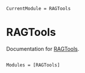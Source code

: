 ```@meta
CurrentModule = RAGTools
```

# RAGTools

Documentation for [RAGTools](https://github.com/svilupp/RAGTools.jl).

```@index
```

```@autodocs
Modules = [RAGTools]
```
